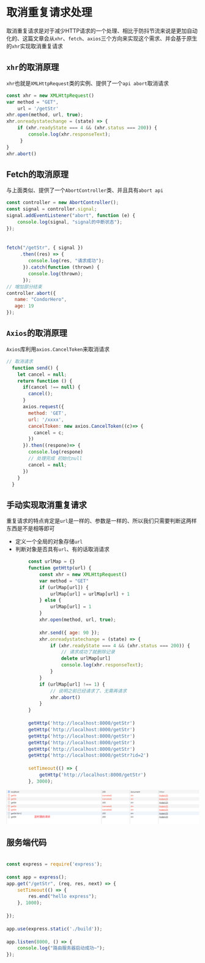 # 取消重复请求处理

取消重复请求是对于减少HTTP请求的一个处理、相比于防抖节流来说是更加自动化的、这篇文章会从`xhr`、`fetch`、`axios`三个方向来实现这个需求、并会基于原生的`xhr`实现取消重复请求



## `xhr`的取消原理

`xhr`也就是`XMLHttpRequest`类的实例、提供了一个`api abort`取消请求

```js
const xhr = new XMLHttpRequest()
var method = "GET",
    url = '/getStr'
xhr.open(method, url, true);
xhr.onreadystatechange = (state) => {
    if (xhr.readyState === 4 && (xhr.status === 200)) {
        console.log(xhr.responseText);
     }
}
xhr.abort()
```



## Fetch的取消原理

与上面类似、提供了一个`AbortController`类、并且具有`abort api`

```js
const controller = new AbortController();
const signal = controller.signal;
signal.addEventListener("abort", function (e) {
    console.log(signal, "signal的中断状态");
});


fetch("/getStr", { signal })
     .then((res) => {
        console.log(res, "请求成功");
      }).catch(function (thrown) {
        console.log(thrown);
      });
// 增加部分结束
controller.abort({
   name: "CondorHero",
   age: 19
});
```



## `Axios`的取消原理

`Axios`库利用`axios.CancelToken`来取消请求

```js
// 取消请求
  function send() {
    let cancel = null;
    return function () {
      if(cancel !== null) {
        cancel();
      }
      axios.request({
        method: 'GET',
        url: '/xxxx',
        cancelToken: new axios.CancelToken((c)=> {
          cancel = c;
        })
      }).then((respone)=> {
        console.log(respone)
        // 处理完成 初始化null
        cancel = null;
      })
    }
  }
```



## 手动实现取消重复请求

重复请求的特点肯定是`url`是一样的、参数是一样的、所以我们只需要判断这两样东西是不是相等即可

- 定义一个全局的对象存储`url`
- 判断对象是否具有`url`、有的话取消请求

```js
        const urlMap = {}
        function getHttp(url) {
            const xhr = new XMLHttpRequest()
            var method = "GET"
            if (urlMap[url]) {
                urlMap[url] = urlMap[url] + 1
            } else {
                urlMap[url] = 1
            }
            xhr.open(method, url, true);

            xhr.send({ age: 90 });
            xhr.onreadystatechange = (state) => {
                if (xhr.readyState === 4 && (xhr.status === 200)) {
                    // 请求成功了就删除记录
                    delete urlMap[url]
                    console.log(xhr.responseText);
                }
            }
            if (urlMap[url] !== 1) {
                // 说明之前已经请求了、无需再请求
                xhr.abort()
            }
        }

        getHttp('http://localhost:8000/getStr')
        getHttp('http://localhost:8000/getStr')
        getHttp('http://localhost:8000/getStr')
        getHttp('http://localhost:8000/getStr')
        getHttp('http://localhost:8000/getStr')
        getHttp('http://localhost:8000/getStr?id=2')

        setTimeout(() => {
            getHttp('http://localhost:8000/getStr')
        }, 3000);
```

![image-20220623145458105](images/image-20220623145458105.png)



## 服务端代码

```js

const express = require('express');

const app = express();
app.get("/getStr", (req, res, next) => {
    setTimeout(() => {
        res.end("hello express");
    }, 1000);

});

app.use(express.static('./build'));

app.listen(8000, () => {
    console.log("路由服务器启动成功~");
});
```


